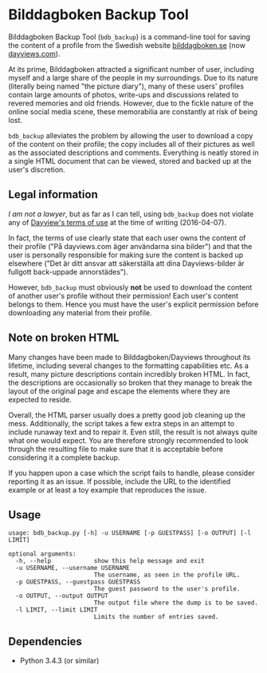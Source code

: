 # Bilddagboken Backup Tool

Bilddagboken Backup Tool (`bdb_backup`) is a command-line tool for saving the content of a profile from the Swedish website [bilddagboken.se](http://bilddagboken.se) (now [dayviews.com](http://dayviews.com)).

At its prime, Bilddagboken attracted a significant number of user, including myself and a large share of the people in my surroundings. Due to its nature (literally being named "the picture diary"), many of these users' profiles contain large amounts of photos, write-ups and discussions related to revered memories and old friends. However, due to the fickle nature of the online social media scene, these memorabilia are constantly at risk of being lost.

`bdb_backup` alleviates the problem by allowing the user to download a copy of the content on their profile; the copy includes all of their pictures as well as the associated descriptions and comments. Everything is neatly stored in a single HTML document that can be viewed, stored and backed up at the user's discretion.


## Legal information

_I am not a lawyer_, but as far as I can tell, using `bdb_backup` does not violate any of [Dayview's terms of use](http://dayviews.com/p/termsNew/) at the time of writing (2016-04-07).

In fact, the terms of use clearly state that each user owns the content of their profile ("På dayviews.com äger användarna sina bilder") and that the user is personally responsible for making sure the content is backed up elsewhere ("Det är ditt ansvar att säkerställa att dina Dayviews-bilder är fullgott back-uppade annorstädes").

However, `bdb_backup` must obviously __not__ be used to download the content of another user's profile without their permission! Each user's content belongs to them. Hence you must have the user's explicit permission before downloading any material from their profile.


## Note on broken HTML

Many changes have been made to Bilddagboken/Dayviews throughout its lifetime, including several changes to the formatting capabilities etc. As a result, many picture descriptions contain incredibly broken HTML. In fact, the descriptions are occasionally so broken that they manage to break the layout of the original page and escape the elements where they are expected to reside.

Overall, the HTML parser usually does a pretty good job cleaning up the mess. Additionally, the script takes a few extra steps in an attempt to include runaway text and to repair it. Even still, the result is not always quite what one would expect. You are therefore strongly recommended to look through the resulting file to make sure that it is acceptable before considering it a complete backup.

If you happen upon a case which the script fails to handle, please consider reporting it as an issue. If possible, include the URL to the identified example or at least a toy example that reproduces the issue.


## Usage

	usage: bdb_backup.py [-h] -u USERNAME [-p GUESTPASS] [-o OUTPUT] [-l LIMIT]

	optional arguments:
	  -h, --help            show this help message and exit
	  -u USERNAME, --username USERNAME
	                        The username, as seen in the profile URL.
	  -p GUESTPASS, --guestpass GUESTPASS
	                        The guest password to the user's profile.
	  -o OUTPUT, --output OUTPUT
	                        The output file where the dump is to be saved.
	  -l LIMIT, --limit LIMIT
	                        Limits the number of entries saved.


## Dependencies

* Python 3.4.3 (or similar)